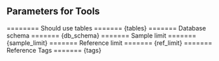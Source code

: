 ## Parameters for Tools
======== Should use tables =======
{tables}
======= Database schema =======
{db_schema}
======= Sample limit =======
{sample_limit}
======= Reference limit =======
{ref_limit}
======= Reference Tags =======
{tags}